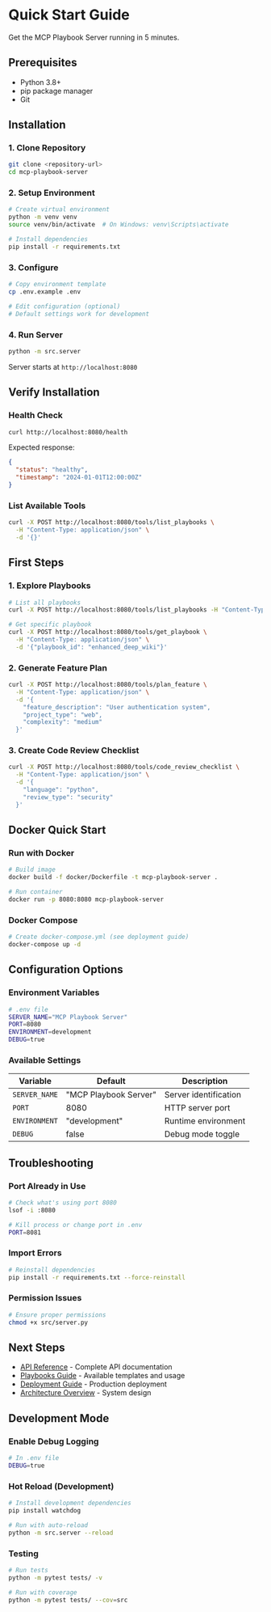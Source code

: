 # Quick Start Guide

Get the MCP Playbook Server running in 5 minutes.

## Prerequisites

- Python 3.8+
- pip package manager
- Git

## Installation

### 1. Clone Repository
```bash
git clone <repository-url>
cd mcp-playbook-server
```

### 2. Setup Environment
```bash
# Create virtual environment
python -m venv venv
source venv/bin/activate  # On Windows: venv\Scripts\activate

# Install dependencies
pip install -r requirements.txt
```

### 3. Configure
```bash
# Copy environment template
cp .env.example .env

# Edit configuration (optional)
# Default settings work for development
```

### 4. Run Server
```bash
python -m src.server
```

Server starts at `http://localhost:8080`

## Verify Installation

### Health Check
```bash
curl http://localhost:8080/health
```

Expected response:
```json
{
  "status": "healthy",
  "timestamp": "2024-01-01T12:00:00Z"
}
```

### List Available Tools
```bash
curl -X POST http://localhost:8080/tools/list_playbooks \
  -H "Content-Type: application/json" \
  -d '{}'
```

## First Steps

### 1. Explore Playbooks
```bash
# List all playbooks
curl -X POST http://localhost:8080/tools/list_playbooks -H "Content-Type: application/json" -d '{}'

# Get specific playbook
curl -X POST http://localhost:8080/tools/get_playbook \
  -H "Content-Type: application/json" \
  -d '{"playbook_id": "enhanced_deep_wiki"}'
```

### 2. Generate Feature Plan
```bash
curl -X POST http://localhost:8080/tools/plan_feature \
  -H "Content-Type: application/json" \
  -d '{
    "feature_description": "User authentication system",
    "project_type": "web",
    "complexity": "medium"
  }'
```

### 3. Create Code Review Checklist
```bash
curl -X POST http://localhost:8080/tools/code_review_checklist \
  -H "Content-Type: application/json" \
  -d '{
    "language": "python",
    "review_type": "security"
  }'
```

## Docker Quick Start

### Run with Docker
```bash
# Build image
docker build -f docker/Dockerfile -t mcp-playbook-server .

# Run container
docker run -p 8080:8080 mcp-playbook-server
```

### Docker Compose
```bash
# Create docker-compose.yml (see deployment guide)
docker-compose up -d
```

## Configuration Options

### Environment Variables
```bash
# .env file
SERVER_NAME="MCP Playbook Server"
PORT=8080
ENVIRONMENT=development
DEBUG=true
```

### Available Settings
| Variable | Default | Description |
|----------|---------|-------------|
| `SERVER_NAME` | "MCP Playbook Server" | Server identification |
| `PORT` | 8080 | HTTP server port |
| `ENVIRONMENT` | "development" | Runtime environment |
| `DEBUG` | false | Debug mode toggle |

## Troubleshooting

### Port Already in Use
```bash
# Check what's using port 8080
lsof -i :8080

# Kill process or change port in .env
PORT=8081
```

### Import Errors
```bash
# Reinstall dependencies
pip install -r requirements.txt --force-reinstall
```

### Permission Issues
```bash
# Ensure proper permissions
chmod +x src/server.py
```

## Next Steps

- [API Reference](./api-reference.md) - Complete API documentation
- [Playbooks Guide](./playbooks.md) - Available templates and usage
- [Deployment Guide](../operations/deployment.md) - Production deployment
- [Architecture Overview](../overview/architecture.md) - System design

## Development Mode

### Enable Debug Logging
```bash
# In .env file
DEBUG=true
```

### Hot Reload (Development)
```bash
# Install development dependencies
pip install watchdog

# Run with auto-reload
python -m src.server --reload
```

### Testing
```bash
# Run tests
python -m pytest tests/ -v

# Run with coverage
python -m pytest tests/ --cov=src
```